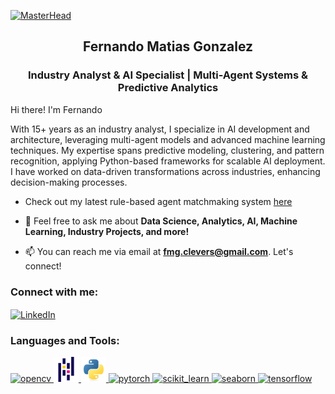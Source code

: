 [![MasterHead](https://www.american.edu/spa/data-science/images/datascience-hero.jpg)](https://rishavchanda.io)
<h2 align="center">Fernando Matias Gonzalez</h1>
<h3 align="center">Industry Analyst & AI Specialist | Multi-Agent Systems & Predictive Analytics</h3>

Hi there! I'm Fernando

With 15+ years as an industry analyst, I specialize in AI development and architecture, leveraging multi-agent models and advanced machine learning techniques. My expertise spans predictive modeling, clustering, and pattern recognition, applying Python-based frameworks for scalable AI deployment. I have worked on data-driven transformations across industries, enhancing decision-making processes.

- Check out my latest rule-based agent matchmaking system [here](https://greenpowerplus.replit.app/)

- 💬 Feel free to ask me about **Data Science, Analytics, AI, Machine Learning, Industry Projects, and more!**
  
- 📫 You can reach me via email at **fmg.clevers@gmail.com**. Let's connect!

<h3 align="left"> Connect with me:</h3>
<p align="left">
<a href="https://linkedin.com/in/fernando-matias-gonzalez" target="_blank"><img align="center" src="https://raw.githubusercontent.com/rahuldkjain/github-profile-readme-generator/master/src/images/icons/Social/linked-in-alt.svg" alt="LinkedIn" height="25" width="35" /></a>
</p>

<h3 align="left">Languages and Tools:</h3>
<p align="left"> <a href="https://opencv.org/" target="_blank" rel="noreferrer"> <img src="https://www.vectorlogo.zone/logos/opencv/opencv-icon.svg" alt="opencv" width="40" height="40"/> </a> <a href="https://pandas.pydata.org/" target="_blank" rel="noreferrer"> <img src="https://raw.githubusercontent.com/devicons/devicon/2ae2a900d2f041da66e950e4d48052658d850630/icons/pandas/pandas-original.svg" alt="pandas" width="40" height="40"/> </a> <a href="https://www.python.org" target="_blank" rel="noreferrer"> <img src="https://raw.githubusercontent.com/devicons/devicon/master/icons/python/python-original.svg" alt="python" width="40" height="40"/> </a> <a href="https://pytorch.org/" target="_blank" rel="noreferrer"> <img src="https://www.vectorlogo.zone/logos/pytorch/pytorch-icon.svg" alt="pytorch" width="40" height="40"/> </a> <a href="https://scikit-learn.org/" target="_blank" rel="noreferrer"> <img src="https://upload.wikimedia.org/wikipedia/commons/0/05/Scikit_learn_logo_small.svg" alt="scikit_learn" width="40" height="40"/> </a> <a href="https://seaborn.pydata.org/" target="_blank" rel="noreferrer"> <img src="https://seaborn.pydata.org/_images/logo-mark-lightbg.svg" alt="seaborn" width="40" height="40"/> </a> <a href="https://www.tensorflow.org" target="_blank" rel="noreferrer"> <img src="https://www.vectorlogo.zone/logos/tensorflow/tensorflow-icon.svg" alt="tensorflow" width="40" height="40"/> </a> </p>
